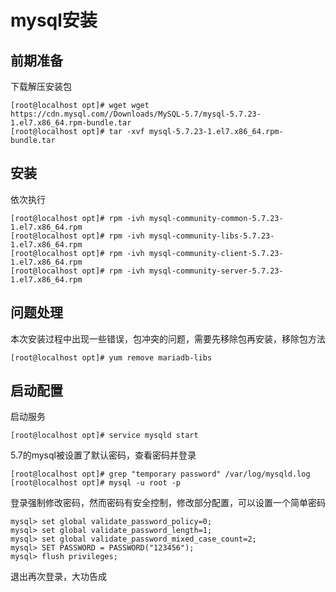 # mysql安装
## 前期准备
下载解压安装包
```shell
[root@localhost opt]# wget wget https://cdn.mysql.com//Downloads/MySQL-5.7/mysql-5.7.23-1.el7.x86_64.rpm-bundle.tar
[root@localhost opt]# tar -xvf mysql-5.7.23-1.el7.x86_64.rpm-bundle.tar
```
## 安装
依次执行
```shell
[root@localhost opt]# rpm -ivh mysql-community-common-5.7.23-1.el7.x86_64.rpm
[root@localhost opt]# rpm -ivh mysql-community-libs-5.7.23-1.el7.x86_64.rpm
[root@localhost opt]# rpm -ivh mysql-community-client-5.7.23-1.el7.x86_64.rpm
[root@localhost opt]# rpm -ivh mysql-community-server-5.7.23-1.el7.x86_64.rpm
```
## 问题处理
本次安装过程中出现一些错误，包冲突的问题，需要先移除包再安装，移除包方法
```shell
[root@localhost opt]# yum remove mariadb-libs
```
## 启动配置
启动服务
```shell
[root@localhost opt]# service mysqld start
```
5.7的mysql被设置了默认密码，查看密码并登录
```shell
[root@localhost opt]# grep "temporary password" /var/log/mysqld.log
[root@localhost opt]# mysql -u root -p
```
登录强制修改密码，然而密码有安全控制，修改部分配置，可以设置一个简单密码
```shell
mysql> set global validate_password_policy=0;
mysql> set global validate_password_length=1;
mysql> set global validate_password_mixed_case_count=2;
mysql> SET PASSWORD = PASSWORD("123456");
mysql> flush privileges;
```
退出再次登录，大功告成